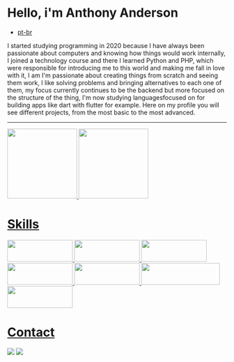 # Hello, i'm Anthony Anderson 

- [pt-br](./pt-br.md)

I started studying programming in 2020 because I have always been passionate about computers and knowing how things would work internally, I joined a technology course and there I learned Python and PHP, which were responsible for introducing me to this world and making me fall in love with it, I am I'm passionate about creating things from scratch and seeing them work, I like solving problems and bringing alternatives to each one of them, my focus currently continues to be the backend but more focused on the structure of the thing, I'm now studying languages ​​focused on for building apps like dart with flutter for example. Here on my profile you will see different projects, from the most basic to the most advanced.

<hr>

<a href="https://github.com/Anthony17DEV">
  <img height="160em" src="https://github-readme-stats-gb9t.vercel.app/api?username=Anthony17DEV&show_icons=true&hide_border=true&theme=github_dark&include_all_commits=true&count_private=true"/>
  <img height="160em" src="https://github-readme-stats-gb9t.vercel.app/api/top-langs/?username=Anthony17DEV&layout=compact&hide_border=true&show_icons=true&langs_count=6&theme=github_dark&hide=cmake,c,scss,html,c%2B%2B,jupyter%20notebook"/>
</div>

# Skills
<div>
<img src="https://img.shields.io/badge/HTML5-E34F26?style=for-the-badge&logo=html5&logoColor=white"  width="150em" height="50em"/>
<img src="https://img.shields.io/badge/Python-FFD43B?style=for-the-badge&logo=python&logoColor=blue" width="150em" height="50em"/>
<img src="https://img.shields.io/badge/Dart-0175C2?style=for-the-badge&logo=dart&logoColor=white" width="150em" height="50em"/> 
<img src="https://img.shields.io/badge/PHP-777BB4?style=for-the-badge&logo=php&logoColor=white" width="150em" height="50em"/>
<img src="https://img.shields.io/badge/Flutter-02569B?style=for-the-badge&logo=flutter&logoColor=white" width="150em" height="50em"/>
<img src="https://img.shields.io/badge/React_Native-20232A?style=for-the-badge&logo=react&logoColor=61DAFB" width="180em" height="50em"/>
<img src="https://img.shields.io/badge/GIT-E44C30?style=for-the-badge&logo=git&logoColor=white" width="150em" height="50em"/>
</div>

# Contact
<div>
  <a href = "mailto:airanthony17@gmail.com"><img src="https://img.shields.io/badge/-Gmail-%23333?style=for-the-badge&logo=gmail&logoColor=white" target="_blank"></a>
  <a href="https://www.linkedin.com/in/anthony-anderson-46896a246/" target="_blank"><img src="https://img.shields.io/badge/-LinkedIn-%230077B5?style=for-the-badge&logo=linkedin&logoColor=white" target="_blank"></a> 
</div>
